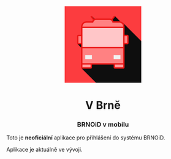 <div align="center">
  <img src="https://github.com/hernikplays/vbrne/raw/main/assets/icon.png" height="200px">
  <h1>V Brně</h1>
  <h3>BRNOiD v mobilu</h3>
  </div>
  
  Toto je **neoficiální** aplikace pro přihlášení do systému BRNOiD.
  
  Aplikace je aktuálně ve vývoji.
